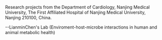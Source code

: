 Research projects from the Department of Cardiology, Nanjing Medical University, The First Affiliated Hospital of Nanjing Medical University, Nanjing 210100, China.

--LianminChen's Lab (Enviroment-host-microbe interactions in human and animal metabolic health)
